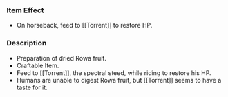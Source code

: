 ### Item Effect
- On horseback, feed to [[Torrent]] to restore HP.
### Description
- Preparation of dried Rowa fruit.
- Craftable Item.
- Feed to [[Torrent]], the spectral steed, while riding to restore his HP.
- Humans are unable to digest Rowa fruit, but [[Torrent]] seems to have a taste for it.